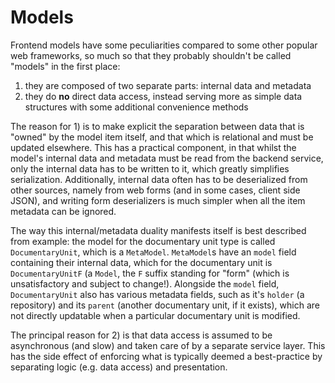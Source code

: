 # Models

Frontend models have some peculiarities compared to some other popular web frameworks, so much so
that they probably shouldn't be called "models" in the first place:

 1. they are composed of two separate parts: internal data and metadata
 2. they do **no** direct data access, instead serving more as simple data structures with some additional convenience methods

The reason for 1) is to make explicit the separation between data that is "owned" by the model item itself, and
that which is relational and must be updated elsewhere. This has a practical component, in that whilst the model's
internal data and metadata must be read from the backend service, only the internal data has to be written to it, which
greatly simplifies serialization. Additionally, internal data often has to be deserialized from other sources, namely
from web forms (and in some cases, client side JSON), and writing form deserializers is much simpler when all the item
metadata can be ignored.

The way this internal/metadata duality manifests itself is best described from example: the model for the documentary
unit type is called `DocumentaryUnit`, which is a `MetaModel`. `MetaModel`s have an `model` field containing their
internal data, which for the documentary unit is `DocumentaryUnitF` (a `Model`, the `F` suffix standing for "form" (which is
unsatisfactory and subject to change!). Alongside the `model` field, `DocumentaryUnit` also has various metadata fields,
such as it's `holder` (a repository) and its `parent` (another documentary unit, if it exists), which are not directly
updatable when a particular documentary unit is modified.

The principal reason for 2) is that data access is assumed to be asynchronous (and slow) and taken care of by a separate
service layer. This has the side effect of enforcing what is typically deemed a best-practice by separating logic (e.g.
data access) and presentation.


